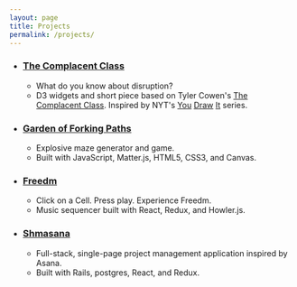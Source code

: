 ```yaml
---
layout: page
title: Projects
permalink: /projects/
---
```


* ### [The Complacent Class](https://calebomusic.github.io/complacentClass/)
  - What do you know about disruption?
  - D3 widgets and short piece based on Tyler Cowen's [The Complacent Class](https://smile.amazon.com/Complacent-Class-Self-Defeating-Quest-American/dp/1250108691). Inspired by NYT's [You](https://www.nytimes.com/interactive/2017/01/15/us/politics/you-draw-obama-legacy.html) [Draw](https://www.nytimes.com/interactive/2015/05/28/upshot/you-draw-it-how-family-income-affects-childrens-college-chances.html) [It](https://www.nytimes.com/interactive/2017/04/14/upshot/drug-overdose-epidemic-you-draw-it.html) series.
* ### [Garden of Forking Paths](https://calebomusic.github.io/garden-of-forking-paths/)
  - Explosive maze generator and game.
  - Built with JavaScript, Matter.js, HTML5, CSS3, and Canvas.
* ### [Freedm](https://calebomusic.github.io/freedm/)
  - Click on a Cell. Press play. Experience Freedm.
  - Music sequencer built with React, Redux, and Howler.js.
* ### [Shmasana](https://shmasana.herokuapp.com)
  - Full-stack, single-page project management application inspired by Asana.
  - Built with Rails, postgres, React, and Redux.
